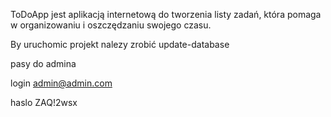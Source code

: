 ToDoApp jest aplikacją internetową do tworzenia listy zadań, która pomaga w organizowaniu i oszczędzaniu swojego czasu.

By uruchomic projekt nalezy zrobić update-database

pasy do admina

login admin@admin.com

haslo ZAQ!2wsx

